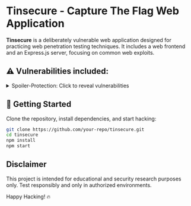 # Tinsecure - Capture The Flag Web Application  

**Tinsecure** is a deliberately vulnerable web application designed for practicing web penetration testing techniques.
It includes a web frontend and an Express.js server, focusing on common web exploits.  

## ⚠️ Vulnerabilities included:

<details>
  <summary>Spoiler-Protection: Click to reveal vulnerabilities</summary>

- **XSS in Chat Function**: JavaScript inputs are not sanitized, allowing cross-site scripting (XSS) attacks.  
- **Access to All User Profile Pictures**: By incrementing the number in the image URL, all profile pictures can be accessed.  
- **SQL Injection in Login**: The login query can be bypassed using SQL injection.  
- **Reading Chats of Any Users**: Manipulating the chat window URL allows access to conversations between arbitrary users.  
- **Weak Password Reset Mechanism**: Passwords can be reset if the email and security question answer are known.  
- **Leak of Admin Password Hash**: The email and SHA-1 hash of the admin password are exposed at a specific URL.  

</details>  

## 🚀 Getting Started  

Clone the repository, install dependencies, and start hacking:  

```sh
git clone https://github.com/your-repo/tinsecure.git  
cd tinsecure  
npm install  
npm start  
```

## Disclaimer
This project is intended for educational and security research purposes only. Test responsibly and only in authorized environments.

Happy Hacking! 🔥
